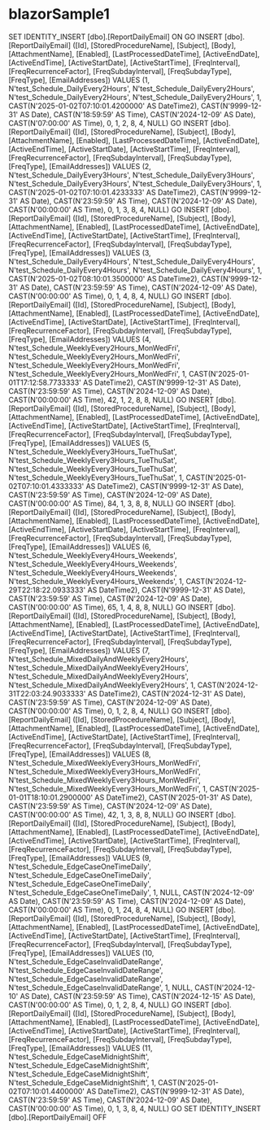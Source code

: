 # blazorSample1

SET IDENTITY_INSERT [dbo].[ReportDailyEmail] ON 
GO
INSERT [dbo].[ReportDailyEmail] ([Id], [StoredProcedureName], [Subject], [Body], [AttachmentName], [Enabled], [LastProcessedDateTime], [ActiveEndDate], [ActiveEndTime], [ActiveStartDate], [ActiveStartTime], [FreqInterval], [FreqRecurrenceFactor], [FreqSubdayInterval], [FreqSubdayType], [FreqType], [EmailAddresses]) VALUES (1, N'test_Schedule_DailyEvery2Hours', N'test_Schedule_DailyEvery2Hours', N'test_Schedule_DailyEvery2Hours', N'test_Schedule_DailyEvery2Hours', 1, CAST(N'2025-01-02T07:10:01.4200000' AS DateTime2), CAST(N'9999-12-31' AS Date), CAST(N'18:59:59' AS Time), CAST(N'2024-12-09' AS Date), CAST(N'07:00:00' AS Time), 0, 1, 2, 8, 4, NULL)
GO
INSERT [dbo].[ReportDailyEmail] ([Id], [StoredProcedureName], [Subject], [Body], [AttachmentName], [Enabled], [LastProcessedDateTime], [ActiveEndDate], [ActiveEndTime], [ActiveStartDate], [ActiveStartTime], [FreqInterval], [FreqRecurrenceFactor], [FreqSubdayInterval], [FreqSubdayType], [FreqType], [EmailAddresses]) VALUES (2, N'test_Schedule_DailyEvery3Hours', N'test_Schedule_DailyEvery3Hours', N'test_Schedule_DailyEvery3Hours', N'test_Schedule_DailyEvery3Hours', 1, CAST(N'2025-01-02T07:10:01.4233333' AS DateTime2), CAST(N'9999-12-31' AS Date), CAST(N'23:59:59' AS Time), CAST(N'2024-12-09' AS Date), CAST(N'00:00:00' AS Time), 0, 1, 3, 8, 4, NULL)
GO
INSERT [dbo].[ReportDailyEmail] ([Id], [StoredProcedureName], [Subject], [Body], [AttachmentName], [Enabled], [LastProcessedDateTime], [ActiveEndDate], [ActiveEndTime], [ActiveStartDate], [ActiveStartTime], [FreqInterval], [FreqRecurrenceFactor], [FreqSubdayInterval], [FreqSubdayType], [FreqType], [EmailAddresses]) VALUES (3, N'test_Schedule_DailyEvery4Hours', N'test_Schedule_DailyEvery4Hours', N'test_Schedule_DailyEvery4Hours', N'test_Schedule_DailyEvery4Hours', 1, CAST(N'2025-01-02T08:10:01.3500000' AS DateTime2), CAST(N'9999-12-31' AS Date), CAST(N'23:59:59' AS Time), CAST(N'2024-12-09' AS Date), CAST(N'00:00:00' AS Time), 0, 1, 4, 8, 4, NULL)
GO
INSERT [dbo].[ReportDailyEmail] ([Id], [StoredProcedureName], [Subject], [Body], [AttachmentName], [Enabled], [LastProcessedDateTime], [ActiveEndDate], [ActiveEndTime], [ActiveStartDate], [ActiveStartTime], [FreqInterval], [FreqRecurrenceFactor], [FreqSubdayInterval], [FreqSubdayType], [FreqType], [EmailAddresses]) VALUES (4, N'test_Schedule_WeeklyEvery2Hours_MonWedFri', N'test_Schedule_WeeklyEvery2Hours_MonWedFri', N'test_Schedule_WeeklyEvery2Hours_MonWedFri', N'test_Schedule_WeeklyEvery2Hours_MonWedFri', 1, CAST(N'2025-01-01T17:12:58.7733333' AS DateTime2), CAST(N'9999-12-31' AS Date), CAST(N'23:59:59' AS Time), CAST(N'2024-12-09' AS Date), CAST(N'00:00:00' AS Time), 42, 1, 2, 8, 8, NULL)
GO
INSERT [dbo].[ReportDailyEmail] ([Id], [StoredProcedureName], [Subject], [Body], [AttachmentName], [Enabled], [LastProcessedDateTime], [ActiveEndDate], [ActiveEndTime], [ActiveStartDate], [ActiveStartTime], [FreqInterval], [FreqRecurrenceFactor], [FreqSubdayInterval], [FreqSubdayType], [FreqType], [EmailAddresses]) VALUES (5, N'test_Schedule_WeeklyEvery3Hours_TueThuSat', N'test_Schedule_WeeklyEvery3Hours_TueThuSat', N'test_Schedule_WeeklyEvery3Hours_TueThuSat', N'test_Schedule_WeeklyEvery3Hours_TueThuSat', 1, CAST(N'2025-01-02T07:10:01.4333333' AS DateTime2), CAST(N'9999-12-31' AS Date), CAST(N'23:59:59' AS Time), CAST(N'2024-12-09' AS Date), CAST(N'00:00:00' AS Time), 84, 1, 3, 8, 8, NULL)
GO
INSERT [dbo].[ReportDailyEmail] ([Id], [StoredProcedureName], [Subject], [Body], [AttachmentName], [Enabled], [LastProcessedDateTime], [ActiveEndDate], [ActiveEndTime], [ActiveStartDate], [ActiveStartTime], [FreqInterval], [FreqRecurrenceFactor], [FreqSubdayInterval], [FreqSubdayType], [FreqType], [EmailAddresses]) VALUES (6, N'test_Schedule_WeeklyEvery4Hours_Weekends', N'test_Schedule_WeeklyEvery4Hours_Weekends', N'test_Schedule_WeeklyEvery4Hours_Weekends', N'test_Schedule_WeeklyEvery4Hours_Weekends', 1, CAST(N'2024-12-29T22:18:22.0933333' AS DateTime2), CAST(N'9999-12-31' AS Date), CAST(N'23:59:59' AS Time), CAST(N'2024-12-09' AS Date), CAST(N'00:00:00' AS Time), 65, 1, 4, 8, 8, NULL)
GO
INSERT [dbo].[ReportDailyEmail] ([Id], [StoredProcedureName], [Subject], [Body], [AttachmentName], [Enabled], [LastProcessedDateTime], [ActiveEndDate], [ActiveEndTime], [ActiveStartDate], [ActiveStartTime], [FreqInterval], [FreqRecurrenceFactor], [FreqSubdayInterval], [FreqSubdayType], [FreqType], [EmailAddresses]) VALUES (7, N'test_Schedule_MixedDailyAndWeeklyEvery2Hours', N'test_Schedule_MixedDailyAndWeeklyEvery2Hours', N'test_Schedule_MixedDailyAndWeeklyEvery2Hours', N'test_Schedule_MixedDailyAndWeeklyEvery2Hours', 1, CAST(N'2024-12-31T22:03:24.9033333' AS DateTime2), CAST(N'2024-12-31' AS Date), CAST(N'23:59:59' AS Time), CAST(N'2024-12-09' AS Date), CAST(N'00:00:00' AS Time), 0, 1, 2, 8, 4, NULL)
GO
INSERT [dbo].[ReportDailyEmail] ([Id], [StoredProcedureName], [Subject], [Body], [AttachmentName], [Enabled], [LastProcessedDateTime], [ActiveEndDate], [ActiveEndTime], [ActiveStartDate], [ActiveStartTime], [FreqInterval], [FreqRecurrenceFactor], [FreqSubdayInterval], [FreqSubdayType], [FreqType], [EmailAddresses]) VALUES (8, N'test_Schedule_MixedWeeklyEvery3Hours_MonWedFri', N'test_Schedule_MixedWeeklyEvery3Hours_MonWedFri', N'test_Schedule_MixedWeeklyEvery3Hours_MonWedFri', N'test_Schedule_MixedWeeklyEvery3Hours_MonWedFri', 1, CAST(N'2025-01-01T18:10:01.2900000' AS DateTime2), CAST(N'2025-01-31' AS Date), CAST(N'23:59:59' AS Time), CAST(N'2024-12-09' AS Date), CAST(N'00:00:00' AS Time), 42, 1, 3, 8, 8, NULL)
GO
INSERT [dbo].[ReportDailyEmail] ([Id], [StoredProcedureName], [Subject], [Body], [AttachmentName], [Enabled], [LastProcessedDateTime], [ActiveEndDate], [ActiveEndTime], [ActiveStartDate], [ActiveStartTime], [FreqInterval], [FreqRecurrenceFactor], [FreqSubdayInterval], [FreqSubdayType], [FreqType], [EmailAddresses]) VALUES (9, N'test_Schedule_EdgeCaseOneTimeDaily', N'test_Schedule_EdgeCaseOneTimeDaily', N'test_Schedule_EdgeCaseOneTimeDaily', N'test_Schedule_EdgeCaseOneTimeDaily', 1, NULL, CAST(N'2024-12-09' AS Date), CAST(N'23:59:59' AS Time), CAST(N'2024-12-09' AS Date), CAST(N'00:00:00' AS Time), 0, 1, 24, 8, 4, NULL)
GO
INSERT [dbo].[ReportDailyEmail] ([Id], [StoredProcedureName], [Subject], [Body], [AttachmentName], [Enabled], [LastProcessedDateTime], [ActiveEndDate], [ActiveEndTime], [ActiveStartDate], [ActiveStartTime], [FreqInterval], [FreqRecurrenceFactor], [FreqSubdayInterval], [FreqSubdayType], [FreqType], [EmailAddresses]) VALUES (10, N'test_Schedule_EdgeCaseInvalidDateRange', N'test_Schedule_EdgeCaseInvalidDateRange', N'test_Schedule_EdgeCaseInvalidDateRange', N'test_Schedule_EdgeCaseInvalidDateRange', 1, NULL, CAST(N'2024-12-10' AS Date), CAST(N'23:59:59' AS Time), CAST(N'2024-12-15' AS Date), CAST(N'00:00:00' AS Time), 0, 1, 2, 8, 4, NULL)
GO
INSERT [dbo].[ReportDailyEmail] ([Id], [StoredProcedureName], [Subject], [Body], [AttachmentName], [Enabled], [LastProcessedDateTime], [ActiveEndDate], [ActiveEndTime], [ActiveStartDate], [ActiveStartTime], [FreqInterval], [FreqRecurrenceFactor], [FreqSubdayInterval], [FreqSubdayType], [FreqType], [EmailAddresses]) VALUES (11, N'test_Schedule_EdgeCaseMidnightShift', N'test_Schedule_EdgeCaseMidnightShift', N'test_Schedule_EdgeCaseMidnightShift', N'test_Schedule_EdgeCaseMidnightShift', 1, CAST(N'2025-01-02T07:10:01.4400000' AS DateTime2), CAST(N'9999-12-31' AS Date), CAST(N'23:59:59' AS Time), CAST(N'2024-12-09' AS Date), CAST(N'00:00:00' AS Time), 0, 1, 3, 8, 4, NULL)
GO
SET IDENTITY_INSERT [dbo].[ReportDailyEmail] OFF
